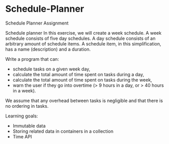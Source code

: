 # Schedule-Planner
Schedule Planner Assignment 

Schedule planner
In this exercise, we will create a week schedule. A week schedule consists of five day schedules. A day schedule consists of an arbitrary amount of schedule items. A schedule item, in this simplification, has a name (description) and a duration.

Write a program that can:

- schedule tasks on a given week day,
- calculate the total amount of time spent on tasks during a day,
- calculate the total amount of time spent on tasks during the week,
- warn the user if they go into overtime (> 9 hours in a day, or > 40 hours in a week).

We assume that any overhead between tasks is negligible and that there is no ordering in tasks.

Learning goals:
- Immutable data
- Storing related data in containers in a collection
- Time API
